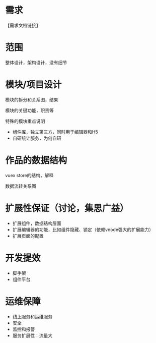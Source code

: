 # 需求
【需求文档链接】

# 范围
整体设计，架构设计，没有细节

# 模块/项目设计
模块的拆分和关系图，结果

模块的关键功能，职责等

特殊的模块重点说明
- 组件库，独立第三方，同时用于编辑器和H5
- 自研统计服务，为何自研

# 作品的数据结构
vuex store的结构，解释

数据流转关系图

# 扩展性保证（讨论，集思广益）
- 扩展组件，数据结构层面
- 扩展编辑器的功能，比如组件隐藏、锁定（依赖vnode强大的扩展能力）
- 扩展页面的配置

# 开发提效
- 脚手架
- 组件平台

# 运维保障
- 线上服务和运维服务
- 安全
- 监控和报警
- 服务扩展性：流量大